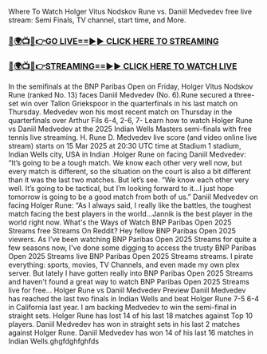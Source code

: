 Where To Watch Holger Vitus Nodskov Rune vs. Daniil Medvedev free live stream: Semi Finals, TV channel, start time, and More.

<h3><a href="https://tvstreamingon365.blogspot.com/2025/03/blog-post_56.html">🔴🌍📺📱👉GO LIVE==►► CLICK HERE TO STREAMING</a></h3>

<h3><a href="https://tvstreamingon365.blogspot.com/2025/03/blog-post_56.html">🔴🌍📺📱👉STREAMING==►► CLICK HERE TO WATCH LIVE</a></h3>

In the semifinals at the BNP Paribas Open on Friday, Holger Vitus Nodskov Rune (ranked No. 13) faces Daniil Medvedev (No. 6).Rune secured a three-set win over Tallon Griekspoor  in the quarterfinals in his last match on Thursday. Medvedev won his most recent match on Thursday in the quarterfinals over Arthur Fils 6-4, 2-6, 7-
Learn how to watch Holger Rune vs Daniil Medvedev at the 2025 Indian Wells Masters semi-finals with free tennis live streaming. H. Rune D. Medvedev live score (and video online live stream) starts on 15 Mar 2025 at 20:30 UTC time at Stadium 1 stadium, Indian Wells city, USA in Indian .Holger Rune on facing Daniil Medvedev: “It’s going to be a tough match. We know each other very well now, but every match is different, so the situation on the court is also a bit different than it was the last two matches. But let’s see.
“We know each other very well. It’s going to be tactical, but I’m looking forward to it…I just hope tomorrow is going to be a good match from both of us.”
Daniil Medvedev on facing Holger Rune: “As I always said, I really like the battles, the toughest match facing the best players in the world…Jannik is the best player in the world right now.
What's the Ways of Watch BNP Paribas Open 2025 Streams free Streams On Reddit? Hey fellow BNP Paribas Open 2025 viewers. As I’ve been watching BNP Paribas Open 2025 Streams for quite a few seasons now, I've done some digging to access the trusty BNP Paribas Open 2025 Streams live BNP Paribas Open 2025 Streams streams. I pirate everything: sports, movies, TV Channels, and even made my own plex server. But lately I have gotten really into BNP Paribas Open 2025 Streams and haven't found a great way to watch BNP Paribas Open 2025 Streams live for free...
Holger Rune vs Daniil Medvedev Preview
Daniil Medvedev has reached the last two finals in Indian Wells and beat Holger Rune 7-5 6-4 in California last year. I am backing Medvedev to win the semi-final in straight sets.
Holger Rune has lost 14 of his last 18 matches against Top 10 players.
Daniil Medvedev has won in straight sets in his last 2 matches against Holger Rune.
Daniil Medvedev has won 14 of his last 16 matches in Indian Wells.ghgfdghfghfds

